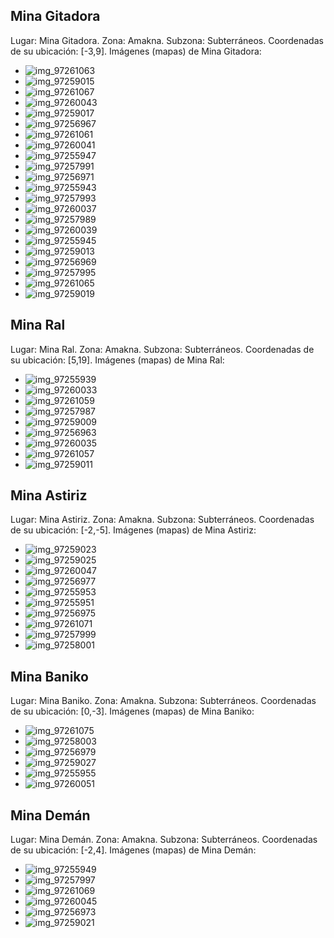 ## Mina Gitadora
Lugar: Mina Gitadora.
Zona: Amakna.
Subzona: Subterráneos.
Coordenadas de su ubicación: [-3,9].
Imágenes (mapas) de Mina Gitadora:
- ![img_97261063](https://media.discordapp.net/attachments/1115311447145193482/1115371715204227132/97261063.jpg)
- ![img_97259015](https://media.discordapp.net/attachments/1115311447145193482/1115371566151245887/97259015.jpg)
- ![img_97261067](https://media.discordapp.net/attachments/1115311447145193482/1115371720128340058/97261067.jpg)
- ![img_97260043](https://media.discordapp.net/attachments/1115311447145193482/1115371655712231525/97260043.jpg)
- ![img_97259017](https://media.discordapp.net/attachments/1115311447145193482/1115371585952559154/97259017.jpg)
- ![img_97256967](https://media.discordapp.net/attachments/1115311447145193482/1115371443723698257/97256967.jpg)
- ![img_97261061](https://media.discordapp.net/attachments/1115311447145193482/1115371695763636325/97261061.jpg)
- ![img_97260041](https://media.discordapp.net/attachments/1115311447145193482/1115371654189686844/97260041.jpg)
- ![img_97255947](https://media.discordapp.net/attachments/1115311447145193482/1115371386496622663/97255947.jpg)
- ![img_97257991](https://media.discordapp.net/attachments/1115311447145193482/1115371505715515412/97257991.jpg)
- ![img_97256971](https://media.discordapp.net/attachments/1115311447145193482/1115371446319992832/97256971.jpg)
- ![img_97255943](https://media.discordapp.net/attachments/1115311447145193482/1115371383711596605/97255943.jpg)
- ![img_97257993](https://media.discordapp.net/attachments/1115311447145193482/1115371507183530035/97257993.jpg)
- ![img_97260037](https://media.discordapp.net/attachments/1115311447145193482/1115371630340882512/97260037.jpg)
- ![img_97257989](https://media.discordapp.net/attachments/1115311447145193482/1115371504436248676/97257989.jpg)
- ![img_97260039](https://media.discordapp.net/attachments/1115311447145193482/1115371651794747452/97260039.jpg)
- ![img_97255945](https://media.discordapp.net/attachments/1115311447145193482/1115371385028612176/97255945.jpg)
- ![img_97259013](https://media.discordapp.net/attachments/1115311447145193482/1115371564456738837/97259013.jpg)
- ![img_97256969](https://media.discordapp.net/attachments/1115311447145193482/1115371444923285584/97256969.jpg)
- ![img_97257995](https://media.discordapp.net/attachments/1115311447145193482/1115371509024833576/97257995.jpg)
- ![img_97261065](https://media.discordapp.net/attachments/1115311447145193482/1115371717943111701/97261065.jpg)
- ![img_97259019](https://media.discordapp.net/attachments/1115311447145193482/1115371588909543504/97259019.jpg)

## Mina Ral
Lugar: Mina Ral.
Zona: Amakna.
Subzona: Subterráneos.
Coordenadas de su ubicación: [5,19].
Imágenes (mapas) de Mina Ral:
- ![img_97255939](https://media.discordapp.net/attachments/1115311447145193482/1115371380163215470/97255939.jpg)
- ![img_97260033](https://media.discordapp.net/attachments/1115311447145193482/1115371627547459657/97260033.jpg)
- ![img_97261059](https://media.discordapp.net/attachments/1115311447145193482/1115371694262059018/97261059.jpg)
- ![img_97257987](https://media.discordapp.net/attachments/1115311447145193482/1115371503043760208/97257987.jpg)
- ![img_97259009](https://media.discordapp.net/attachments/1115311447145193482/1115371559968841798/97259009.jpg)
- ![img_97256963](https://media.discordapp.net/attachments/1115311447145193482/1115371439508430900/97256963.jpg)
- ![img_97260035](https://media.discordapp.net/attachments/1115311447145193482/1115371629049028678/97260035.jpg)
- ![img_97261057](https://media.discordapp.net/attachments/1115311447145193482/1115371692756308188/97261057.jpg)
- ![img_97259011](https://media.discordapp.net/attachments/1115311447145193482/1115371561390719016/97259011.jpg)

## Mina Astiriz
Lugar: Mina Astiriz.
Zona: Amakna.
Subzona: Subterráneos.
Coordenadas de su ubicación: [-2,-5].
Imágenes (mapas) de Mina Astiriz:
- ![img_97259023](https://media.discordapp.net/attachments/1115311447145193482/1115371592344674384/97259023.jpg)
- ![img_97259025](https://media.discordapp.net/attachments/1115311447145193482/1115371593619755139/97259025.jpg)
- ![img_97260047](https://media.discordapp.net/attachments/1115311447145193482/1115371658937651230/97260047.jpg)
- ![img_97256977](https://media.discordapp.net/attachments/1115311447145193482/1115371470160416798/97256977.jpg)
- ![img_97255953](https://media.discordapp.net/attachments/1115311447145193482/1115371409808560269/97255953.jpg)
- ![img_97255951](https://media.discordapp.net/attachments/1115311447145193482/1115371407023538196/97255951.jpg)
- ![img_97256975](https://media.discordapp.net/attachments/1115311447145193482/1115371467111149588/97256975.jpg)
- ![img_97261071](https://media.discordapp.net/attachments/1115311447145193482/1115371723206971402/97261071.jpg)
- ![img_97257999](https://media.discordapp.net/attachments/1115311447145193482/1115371529685979240/97257999.jpg)
- ![img_97258001](https://media.discordapp.net/attachments/1115311447145193482/1115371531581792406/97258001.jpg)

## Mina Baniko
Lugar: Mina Baniko.
Zona: Amakna.
Subzona: Subterráneos.
Coordenadas de su ubicación: [0,-3].
Imágenes (mapas) de Mina Baniko:
- ![img_97261075](https://media.discordapp.net/attachments/1115311447145193482/1115371724670779523/97261075.jpg)
- ![img_97258003](https://media.discordapp.net/attachments/1115311447145193482/1115371532793950269/97258003.jpg)
- ![img_97256979](https://media.discordapp.net/attachments/1115311447145193482/1115371471611637770/97256979.jpg)
- ![img_97259027](https://media.discordapp.net/attachments/1115311447145193482/1115371594940944515/97259027.jpg)
- ![img_97255955](https://media.discordapp.net/attachments/1115311447145193482/1115371411268177951/97255955.jpg)
- ![img_97260051](https://media.discordapp.net/attachments/1115311447145193482/1115371660493729842/97260051.jpg)

## Mina Demán
Lugar: Mina Demán.
Zona: Amakna.
Subzona: Subterráneos.
Coordenadas de su ubicación: [-2,4].
Imágenes (mapas) de Mina Demán:
- ![img_97255949](https://media.discordapp.net/attachments/1115311447145193482/1115371387868164236/97255949.jpg)
- ![img_97257997](https://media.discordapp.net/attachments/1115311447145193482/1115371527781744761/97257997.jpg)
- ![img_97261069](https://media.discordapp.net/attachments/1115311447145193482/1115371721642483844/97261069.jpg)
- ![img_97260045](https://media.discordapp.net/attachments/1115311447145193482/1115371657578676254/97260045.jpg)
- ![img_97256973](https://media.discordapp.net/attachments/1115311447145193482/1115371447678943232/97256973.jpg)
- ![img_97259021](https://media.discordapp.net/attachments/1115311447145193482/1115371590721491094/97259021.jpg)